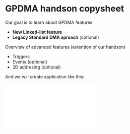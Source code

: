 # GPDMA handson copysheet 

Our goal is to learn about GPDMA features

* **New Linked-list feature**
* **Legacy Standard DMA aproach** (optional)

Overview of advanced features (extention of our handson)

* Triggers
* Events (optional)
* 2D addresing (optional)

And we will create application like this:

![final application](./img/complete_application.json)
